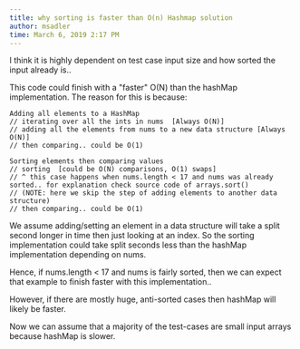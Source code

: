 ```yaml
---
title: why sorting is faster than O(n) Hashmap solution
author: msadler
time: March 6, 2019 2:17 PM
---
```


I think it is highly dependent on test case input size and how sorted the input already is..

This code could finish with a "faster" O(N) than the hashMap implementation.
The reason for this is because:

```
Adding all elements to a HashMap
// iterating over all the ints in nums  [Always O(N)]
// adding all the elements from nums to a new data structure [Always O(N)]
// then comparing.. could be O(1)

Sorting elements then comparing values
// sorting  [could be O(N) comparisons, O(1) swaps]
// ^ this case happens when nums.length < 17 and nums was already sorted.. for explanation check source code of arrays.sort()
// (NOTE: here we skip the step of adding elements to another data structure)
// then comparing.. could be O(1)
```

We assume adding/setting an element in a data structure will take a split second longer in time then just looking at an index. So the sorting implementation could take split seconds less than the hashMap implementation depending on nums.

Hence, if nums.length < 17 and nums is fairly sorted, then we can expect that example to finish faster with this implementation..

However, if there are mostly huge, anti-sorted cases then hashMap will likely be faster.

Now we can assume that a majority of the test-cases are small input arrays because hashMap is slower.
